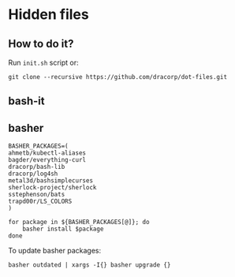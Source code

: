 Hidden files
============

## How to do it?

Run `init.sh` script or:

`git clone --recursive https://github.com/dracorp/dot-files.git`

## bash-it

## basher

```
BASHER_PACKAGES=(
ahmetb/kubectl-aliases
bagder/everything-curl
dracorp/bash-lib
dracorp/log4sh
metal3d/bashsimplecurses
sherlock-project/sherlock
sstephenson/bats
trapd00r/LS_COLORS
)

for package in ${BASHER_PACKAGES[@]}; do
    basher install $package
done
```

To update basher packages:

```basher outdated | xargs -I{} basher upgrade {}```
